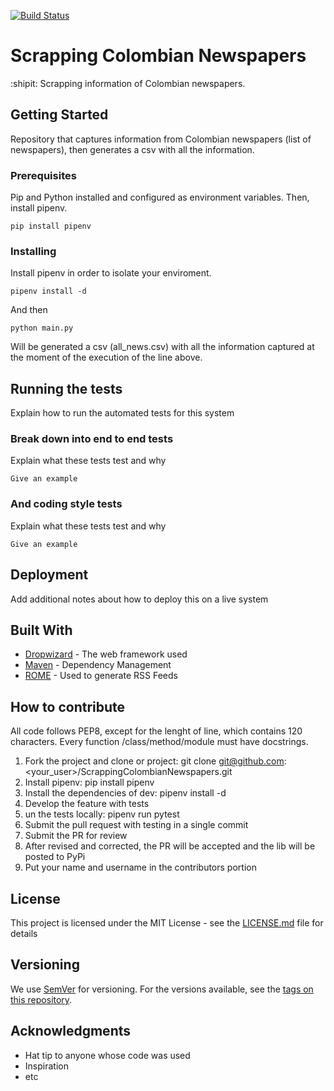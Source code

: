 [![Build Status](https://travis-ci.org/Alfareiza/ScrappingColombianNewspapers.svg?branch=master)](https://travis-ci.org/Alfareiza/ScrappingColombianNewspapers)

# Scrapping Colombian Newspapers 

:shipit: Scrapping information of Colombian newspapers.

## Getting Started

Repository that captures information from Colombian newspapers (list of newspapers), then generates a csv with all the information.

### Prerequisites

Pip and Python installed and configured as environment variables. Then, install pipenv.

```
pip install pipenv
```

### Installing

Install pipenv in order to isolate your enviroment.

```
pipenv install -d
```

And then

```
python main.py
```

Will be generated a csv (all_news.csv) with all the information captured at the moment of the execution of the line above.

## Running the tests

Explain how to run the automated tests for this system

### Break down into end to end tests

Explain what these tests test and why

```
Give an example
```

### And coding style tests

Explain what these tests test and why

```
Give an example
```

## Deployment

Add additional notes about how to deploy this on a live system

## Built With

* [Dropwizard](http://www.dropwizard.io/1.0.2/docs/) - The web framework used
* [Maven](https://maven.apache.org/) - Dependency Management
* [ROME](https://rometools.github.io/rome/) - Used to generate RSS Feeds

## How to contribute

All code follows PEP8, except for the lenght of line, which contains 120 characters. Every function /class/method/module must have docstrings.

1. Fork the project and clone or project: git clone git@github.com:<your_user>/ScrappingColombianNewspapers.git
2. Install pipenv: pip install pipenv
3. Install the dependencies of dev: pipenv install -d
4. Develop the feature with tests
5. un the tests locally: pipenv run pytest
6. Submit the pull request with testing in a single commit
7. Submit the PR for review
8. After revised and corrected, the PR will be accepted and the lib will be posted to PyPi
9. Put your name and username in the contributors portion

## License

This project is licensed under the MIT License - see the [LICENSE.md](LICENSE.md) file for details


## Versioning

We use [SemVer](http://semver.org/) for versioning. For the versions available, see the [tags on this repository](https://github.com/your/project/tags). 


## Acknowledgments

* Hat tip to anyone whose code was used
* Inspiration
* etc
